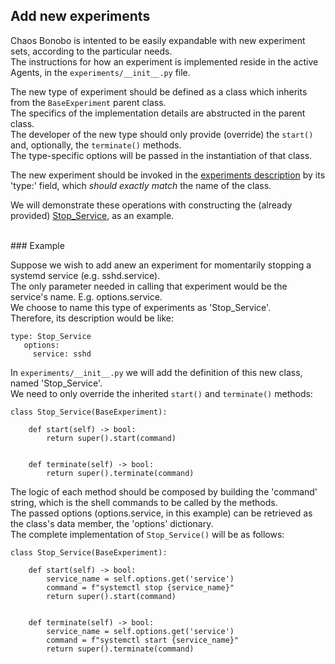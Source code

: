 ## Add new experiments
Chaos Bonobo is intented to be easily expandable with new experiment sets, according to the particular needs.  
The instructions for how an experiment is implemented reside in the active Agents, 
in the `experiments/__init__.py` file.   

The new type of experiment should be defined as a class which inherits from the `BaseExperiment` parent class.  
The specifics of the implementation details are abstructed in the parent class.  
The developer of the new type should only provide (override) the `start()` and, optionally, the `terminate()` methods.  
The type-specific options will be passed in the instantiation of that class. 

The new experiment should be invoked in the [experiments description](commonExperiments.md) by its 'type:' field, 
which *should exactly match* the name of the class.  

We will demonstrate these operations with constructing the (already provided) [Stop_Service](typeExperiments.md#stop_service), as an example.  


<br/>
### Example

Suppose we wish to add anew an experiment for momentarily stopping a systemd service (e.g. sshd.service).  
The only parameter needed in calling that experiment would be the service's name. E.g. options.service.  
We choose to name this type of experiments as 'Stop_Service'.  
Therefore, its description would be like:
```
type: Stop_Service
   options:
     service: sshd
```

In `experiments/__init__.py` we will add the definition of this new class, named 'Stop_Service'.  
We need to only override the inherited `start()` and `terminate()` methods:  
```
class Stop_Service(BaseExperiment):

    def start(self) -> bool:
        return super().start(command)


    def terminate(self) -> bool:
        return super().terminate(command)
```

The logic of each method should be composed by building the 'command' string, which is the shell commands to be called by the methods.  
The passed options (options.service, in this example) can be retrieved as the class's data member, the 'options' dictionary.  
The complete implementation of `Stop_Service()` will be as follows:  
```
class Stop_Service(BaseExperiment):

    def start(self) -> bool:
        service_name = self.options.get('service')
        command = f"systemctl stop {service_name}"
        return super().start(command)


    def terminate(self) -> bool:
        service_name = self.options.get('service')
        command = f"systemctl start {service_name}"
        return super().terminate(command)
```
